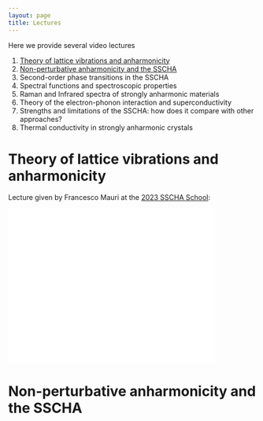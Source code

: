 ```yaml
---
layout: page
title: Lectures
---
```


Here we provide several video lectures 

1. [Theory of lattice vibrations and anharmonicity](Theory-of-lattice-vibrations-and-anharmonicity)
2. [Non-perturbative anharmonicity and the SSCHA](Non-perturbative-anharmonicity-and-the-SSCHA)
3. Second-order phase transitions in the SSCHA
4. Spectral functions and spectroscopic properties
5. Raman and Infrared spectra of strongly anharmonic materials
6. Theory of the electron-phonon interaction and superconductivity
7. Strengths and limitations of the SSCHA: how does it compare with other approaches?
8. Thermal conductivity in strongly anharmonic crystals

<a name="Theory-of-lattice-vibrations-and-anharmonicity"></a>
# Theory of lattice vibrations and anharmonicity

Lecture given by Francesco Mauri at the [2023 SSCHA School](http://sscha.eu/Schools/2023/home/):

<iframe width="420" height="315" src="[http://www.youtube.com/embed/dQw4w9WgXcQ](https://www.youtube.com/watch?v=Ja1KG6FBPNA)" frameborder="0" allowfullscreen></iframe>

<a name="Non-perturbative-anharmonicity-and-the-SSCHA"></a>
# Non-perturbative anharmonicity and the SSCHA

